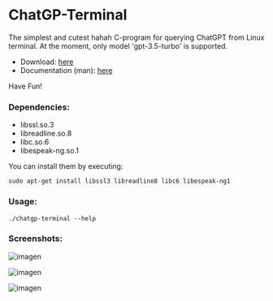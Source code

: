 # ChatGP-Terminal
<p align=justify>
  The simplest and cutest hahah C-program for querying ChatGPT from Linux terminal. At the moment, only model 'gpt-3.5-turbo' is supported. 
</p>
<ul>
  <li> Download: <a href="https://github.com/Lucho-A/ChatGP-Terminal/tree/master/ChatGP-Terminal/Releases">here</a></li>
  <li>Documentation (man): <a href="https://github.com/Lucho-A/ChatGP-Terminal/blob/master/ChatGP-Terminal/Releases/chatgp-terminal.1.gz">here</a></li>
</ul>
<p>
  Have Fun!
</p>

### Dependencies:
<ul>
  <li>libssl.so.3</li>
  <li>libreadline.so.8</li>
  <li>libc.so.6</li>
  <li>libespeak-ng.so.1</li>
</ul>

You can install them by executing:


```
sudo apt-get install libssl3 libreadline8 libc6 libespeak-ng1
```

### Usage:

```
./chatgp-terminal --help
```

### Screenshots:

![imagen](https://github.com/Lucho-A/ChatGP-Terminal/assets/40904281/5139e590-43c9-41b0-8426-c89bb7f7a397)

![imagen](https://github.com/Lucho-A/ChatGP-Terminal/assets/40904281/83e2f0bc-8b67-4bcd-8e33-751b68eab8be)

![imagen](https://github.com/Lucho-A/ChatGP-Terminal/assets/40904281/05c0ee11-609d-4ad4-a047-d705220f3db6)



